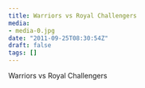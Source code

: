 ```yaml
---
title: Warriors vs Royal Challengers
media:
- media-0.jpg
date: "2011-09-25T08:30:54Z"
draft: false
tags: []
---
```

Warriors vs Royal Challengers
